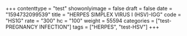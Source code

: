 +++
contenttype = "test"
showonlyimage = false
draft = false
date = "1594732099539"
title = "HERPES SIMPLEX VIRUS I (HSV)-IGG"
code = "HS1G"
rate = "300"
hc = "100"
weight = 55594
categories = ["test-PREGNANCY INFECTION"]
tags = ["HERPES", "test-HSV"]
+++

